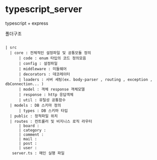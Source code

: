 # typescript_server

typescript + express

폴더구조

<pre>
<code>
| src
  | core : 전체적인 설정파일 및 공통모듈 정의
      | code : enum 타입의 코드 정의모음
      | config : 설정파일
      | middleware : 미들웨어
      | decorators : 데코레이터
      | loaders : 서버 세팅(ex. body-parser , routing , exception , dbConnection... )
      | model : 객체 response 객체모델 
      | response : http 응답객체 
      | util : 유틸성 공통함수 
  | models : DB 스키마 정의
      | types : DB 스키마 타입
  | public : 정적파일 위치
  | routes : 컨트롤러 및 비지니스 로직 라우터
      | board :
      | category :
      | comment : 
      | mail : 
      | post : 
      | user : 
   server.ts : 메인 실행 파일
</code>
</pre>

